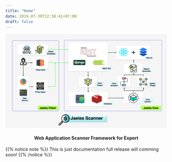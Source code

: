 ```yaml
---
title: "Home"
date: 2019-07-30T22:50:41+07:00
draft: false
---
```


![architechture](screenshots/Jaeles-architechture.png?classes=border,shadow)

<h4 align="center">Web Application Scanner Framework for Expert</h4>

{{% notice note %}}
This is just documentation full release will comming soon!
{{% /notice %}}